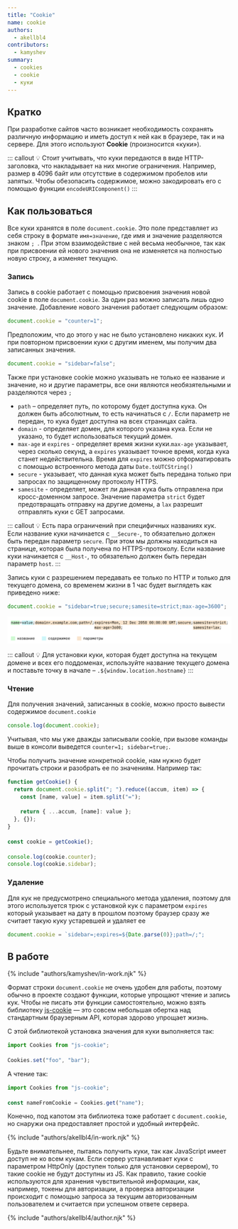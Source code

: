 ```yaml
---
title: "Cookie"
name: cookie
authors:
  - akellbl4
contributors:
  - kamyshev
summary:
  - cookies
  - cookie
  - куки
---
```


## Кратко

При разработке сайтов часто возникает необходимость сохранять различную информацию и иметь доступ к ней как в браузере, так и на сервере. Для этого используют **Cookie** (произносится «куки»).

::: callout 💡
Стоит учитывать, что куки передаются в виде HTTP-заголовка, что накладывает на них многие ограничения. Например, размер в 4096 байт или отсутствие в содержимом пробелов или запятых. Чтобы обезопасить содержимое, можно закодировать его с помощью функции `encodeURIComponent()`
:::

## Как пользоваться

Все куки хранятся в поле `document.cookie`. Это поле представляет из себя строку в формате `имя=значение`, где имя и значение разделяются знаком `; `. При этом взаимодействие с ней весьма необычное, так как при присвоении ей нового значения она не изменяется на полностью новую строку, а изменяет текущую.

### Запись

Запись в cookie работает с помощью присвоения значения новой cookie в поле `document.cookie`. За один раз можно записать лишь одно значение.
Добавление нового значения работает следующим образом:

```js
document.cookie = "counter=1";
```

Предположим, что до этого у нас не было установлено никаких кук. И при повторном присвоении куки с другим именем, мы получим два записанных значения.

```js
document.cookie = "sidebar=false";
```

Также при установке cookie можно указывать не только ее название и значение, но и другие параметры, все они являются необязятельными и разделяются через `;`

- `path` – определяет путь, по которому будет доступна кука. Он должен быть абсолютным, то есть начинаться с `/`. Если параметр не передан, то кука будет доступна на всех страницах сайта.
- `domain` - определяет домен, для которого указана кука. Если не указано, то будет использоваться текущий домен.
- `max-age` и `expires` - определяет время жизни куки.`max-age` указывает, через сколько секунд, а `expires` указывает точное время, когда кука станет недействительна. Время для `expires` можно отформатировать с помощью встроенного метода даты `Date.toUTCString()`
- `secure` - указывает, что данная кука может быть передана только при запросах по защищенному протоколу HTTPS.
- `samesite` - определяет, может ли данная кука быть отправлена при кросс-доменном запросе. Значение параметра `strict` будет предотвращать отправку на другие домены, а `lax` разрешит отправлять куки с GET запросами.

::: callout 💡
Есть пара ограничений при специфичных названиях кук. Если название куки начинается с `__Secure-`, то обязательно должен быть передан параметр `secure`. При этом мы должны находиться на странице, которая была получена по HTTPS-протоколу. Если название куки начинается с `__Host-`, то обязательно должен быть передан параметр `host`.
:::

Запись куки с разрешением передавать ее только по HTTP и только для текущего домена, cо временем жизни в 1 час будет выглядеть как приведено ниже:

```js
document.cookie = "sidebar=true;secure;samesite=strict;max-age=3600";
```

![все возможные параметры уставновки куки](images/cookie-scheme.png)

::: callout 💡
Для установки куки, которая будет доступна на текущем домене и всех его поддоменах, используйте название текущего домена и поставьте точку в начале – `.${window.location.hostname}`
:::

### Чтение

Для получения значений, записанных в cookie, можно просто вывести содержимое `document.cookie`

```js
console.log(document.cookie);
```

Учитывая, что мы уже дважды записывали cookie, при вызове команды выше в консоли выведется `counter=1; sidebar=true;`.

Чтобы получить значение конкретной cookie, нам нужно будет прочитать строки и разобрать ее по значениям. Например так:

```js
function getCookie() {
  return document.cookie.split("; ").reduce((accum, item) => {
    const [name, value] = item.split("=");

    return { ...accum, [name]: value };
  }, {});
}

const cookie = getCookie();

console.log(cookie.counter);
console.log(cookie.sidebar);
```

### Удаление

Для кук не предусмотрено специального метода удаления, поэтому для этого используется трюк с установкой кук с параметром `expires` который указывает на дату в прошлом поэтому браузер сразу же считает такую куку устаревшей и удаляет ее

```js
document.cookie = `sidebar=;expires=${Date.parse(0)};path=/;";
```

## В работе

{% include "authors/kamyshev/in-work.njk" %}

Формат строки `document.cookie` не очень удобен для работы, поэтому обычно в проекте создают функции, которые упрощают чтение и запись кук. Чтобы не писать эти функции самостоятельно, можно взять библиотеку [js-cookie](https://github.com/js-cookie/js-cookie) — это совсем небольшая обертка над стандартным браузерным API, которая здорово упрощает жизнь.

С этой библиотекой установка значения для куки выполняется так:

```js
import Cookies from "js-cookie";

Cookies.set("foo", "bar");
```

А чтение так:

```js
import Cookies from "js-cookie";

const nameFromCookie = Cookies.get("name");
```

Конечно, под капотом эта библиотека тоже работает с `document.cookie`, но снаружи она предоставляет простой и удобный интерфейс.

{% include "authors/akellbl4/in-work.njk" %}

Будьте внимательнее, пытаясь получить куки, так как JavaScript имеет доступ не ко всем кукам. Если сервер устанавливает куки с параметром HttpOnly (доступен только для установки сервером), то такие cookie не будут доступны из JS. Как правило, такие cookie используются для хранения чувствительной информации, как, например, токены для авторизации, а проверка авторизации происходит с помощью запроса за текущим авторизованным пользователем и считается при успешном ответе сервера.

{% include "authors/akellbl4/author.njk" %}
